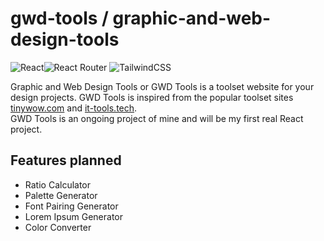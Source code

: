 # gwd-tools / graphic-and-web-design-tools
![React](https://img.shields.io/badge/react-%2320232a.svg?style=for-the-badge&logo=react&logoColor=%2361DAFB)![React Router](https://img.shields.io/badge/React_Router-CA4245?style=for-the-badge&logo=react-router&logoColor=white)
![TailwindCSS](https://img.shields.io/badge/tailwindcss-%2338B2AC.svg?style=for-the-badge&logo=tailwind-css&logoColor=white)

Graphic and Web Design Tools or GWD Tools is a toolset website for your design projects. GWD Tools is inspired from the popular toolset sites [tinywow.com](https://tinywow.com) and [it-tools.tech](https://it-tools.tech).  
GWD Tools is an ongoing project of mine and will be my first real React project. 

## Features planned

- Ratio Calculator
- Palette Generator
- Font Pairing Generator
- Lorem Ipsum Generator
- Color Converter